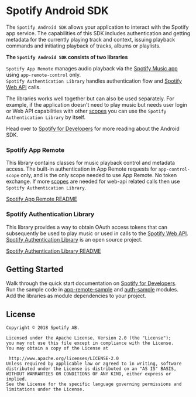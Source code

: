 
# Spotify Android SDK

The `Spotify Android SDK` allows your application to interact with the Spotify app service.
The capabilities of this SDK includes authentication and getting metadata for the currently playing track and context, issuing playback commands and initiating playback of tracks, albums or playlists.

**The `Spotify Android SDK` consists of two libraries**

`Spotify App Remote` manages audio playback via the [Spotify Music app](https://play.google.com/store/apps/details?id=com.spotify.music) using `app-remote-control` only.<br/>
`Spotify Authentication Library` handles authentication flow and [Spotify Web API](https://developer.spotify.com/documentation/web-api/) calls.

The libraries works well together but can also be used separately. For example, if the application doesn't need to play music but needs user login or Web API capabilities with other [scopes](https://developer.spotify.com/documentation/general/guides/scopes/) you can use the `Spotify Authentication Library` by itself.

Head over to [Spotify for Developers](https://developer.spotify.com/documentation/android/) for more reading about the Android SDK.

### Spotify App Remote

This library contains classes for music playback control and metadata access.
The built-in authentication in App Remote requests for `app-control-scope` only, and is the only scope needed to use App Remote. No token exchange. If more [scopes](https://developer.spotify.com/documentation/general/guides/scopes/) are needed for web-api related calls then use `Spotify Authentication Library`.

[Spotify App Remote README](app-remote-lib/README.md)

### Spotify Authentication Library

This library provides a way to obtain OAuth access tokens that can subsequently be used to play music or used in calls to the [Spotify Web API](https://developer.spotify.com/web-api/).<br/>
[Spotify Authentication Library](https://github.com/spotify/android-auth) is an open source project.

[Spotify Authentication Library README](auth-lib/README.md)

## Getting Started

Walk through the quick start documentation on [Spotify for Developers](https://developer.spotify.com/documentation/android/quick-start).<br/>
Run the sample code in [app-remote-sample](app-remote-sample) and [auth-sample](auth-sample) modules.<br/>
Add the libraries as module dependencies to your project.

## License
```
Copyright © 2018 Spotify AB.

Licensed under the Apache License, Version 2.0 (the "License");
you may not use this file except in compliance with the License.
You may obtain a copy of the License at

 http://www.apache.org/licenses/LICENSE-2.0
Unless required by applicable law or agreed to in writing, software
distributed under the License is distributed on an "AS IS" BASIS,
WITHOUT WARRANTIES OR CONDITIONS OF ANY KIND, either express or implied.
See the License for the specific language governing permissions and
limitations under the License.
```
